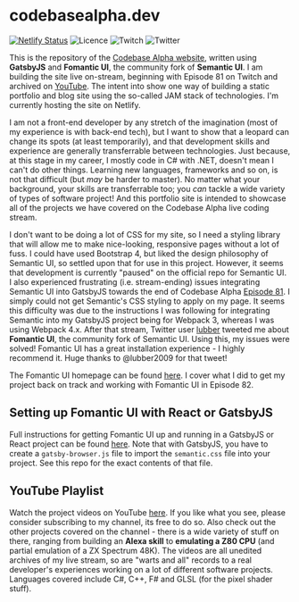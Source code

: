 # codebasealpha.dev

[![Netlify Status](https://api.netlify.com/api/v1/badges/397b9d62-a38d-4136-a228-fe0c01142659/deploy-status)](https://app.netlify.com/sites/priceless-galileo-6f38de/deploys)
![Licence](https://img.shields.io/github/license/essenbee/codebasealpha)
![Twitch](https://img.shields.io/twitch/status/codebasealpha)
![Twitter](https://img.shields.io/twitter/follow/codebasealpha?label=Follow&style=social)

This is the repository of the [Codebase Alpha website](https://codebasealpha.dev), written using **GatsbyJS** and **Fomantic UI**, the community fork of **Semantic UI**. I am building the site live on-stream, beginning with Episode 81 on Twitch and archived on [YouTube](https://www.youtube.com/channel/UCFFtfkaWjMb9UMDpPVnC1Sg). The intent into show one way of building a static portfolio and blog site using the so-called JAM stack of technologies. I'm currently hosting the site on Netlify.

I am not a front-end developer by any stretch of the imagination (most of my experience is with back-end tech), but I want to show that a leopard can change its spots (at least temporarily), and that development skills and experience are generally transferrable between technologies. Just because, at this stage in my career, I mostly code in C# with .NET, doesn't mean I can't do other things. Learning new languages, frameworks and so on, is not that difficult (but _may_ be harder to master). No matter what your background, your skills are transferrable too; you _can_ tackle a wide variety of types of software project! And this portfolio site is intended to showcase all of the projects we have covered on the Codebase Alpha live coding stream.

I don't want to be doing a lot of CSS for my site, so I need a styling library that will allow me to make nice-looking, responsive pages without a lot of fuss. I could have used Bootstrap 4, but liked the design philosophy of Semantic UI, so settled upon that for use in this project. However, it seems that development is currently "paused" on the official repo for Semantic UI. I also experienced frustrating (i.e. stream-ending) issues integrating Semantic UI into GatsbyJS towards the end of Codebase Alpha [Episode 81](https://youtu.be/XGtqzwhCqpc). I simply could not get Semantic's CSS styling to apply on my page. It seems this difficulty was due to the instructions I was following for integrating Semantic into my GatsbyJS project being for Webpack 3, whereas I  was using Webpack 4.x. After that stream, Twitter user [lubber](https://twitter.com/lubber2009) tweeted me about **Fomantic UI**, the community fork of Semantic UI. Using this, my issues were solved! Fomantic UI has a great installation experience - I highly recommend it. Huge thanks to @lubber2009 for that tweet!

The Fomantic UI homepage can be found [here](https://fomantic-ui.com). I cover what I did to get my project back on track and working with Fomantic UI in Episode 82.

## Setting up Fomantic UI with React or GatsbyJS

Full instructions for getting Fomantic UI up and running in a GatsbyJS or React project can be found [here](https://medium.com/@fomantic/setting-up-fomantic-ui-with-react-f701b68f736c). Note that with GatsbyJS, you have to create a `gatsby-browser.js` file to import the `semantic.css` file into your project. See this repo for the exact contents of that file.

## YouTube Playlist

Watch the project videos on YouTube [here](https://www.youtube.com/playlist?list=PLStUQafDNqPOEpcNsc87ud2Y5SiwoEwsm). If you like what you see, please consider subscribing to my channel, its free to do so. Also check out the other projects covered on the channel - there is a wide variety of stuff on there, ranging from building an **Alexa skill** to **emulating a Z80 CPU** (and partial emulation of a ZX Spectrum 48K). The videos are all unedited archives of my live stream, so are "warts and all" records to a real developer's experiences working on a lot of different software projects. Languages covered include C#, C++, F# and GLSL (for the pixel shader stuff).
